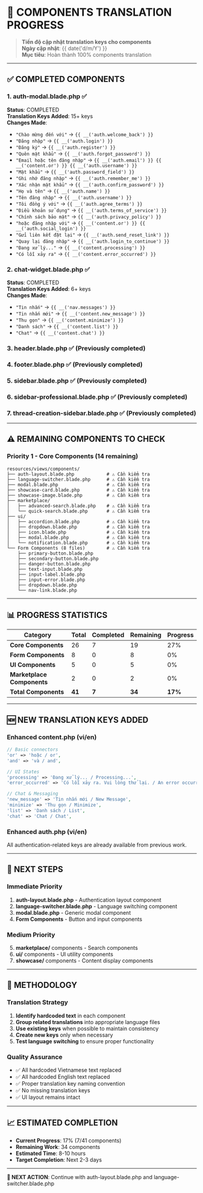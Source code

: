 # 🔄 **COMPONENTS TRANSLATION PROGRESS**

> **Tiến độ cập nhật translation keys cho components**  
> **Ngày cập nhật**: {{ date('d/m/Y') }}  
> **Mục tiêu**: Hoàn thành 100% components translation

---

## ✅ **COMPLETED COMPONENTS**

### **1. auth-modal.blade.php** ✅
**Status**: COMPLETED  
**Translation Keys Added**: 15+ keys  
**Changes Made**:
- `"Chào mừng đến với"` → `{{ __('auth.welcome_back') }}`
- `"Đăng nhập"` → `{{ __('auth.login') }}`
- `"Đăng ký"` → `{{ __('auth.register') }}`
- `"Quên mật khẩu"` → `{{ __('auth.forgot_password') }}`
- `"Email hoặc tên đăng nhập"` → `{{ __('auth.email') }} {{ __('content.or') }} {{ __('auth.username') }}`
- `"Mật khẩu"` → `{{ __('auth.password_field') }}`
- `"Ghi nhớ đăng nhập"` → `{{ __('auth.remember_me') }}`
- `"Xác nhận mật khẩu"` → `{{ __('auth.confirm_password') }}`
- `"Họ và tên"` → `{{ __('auth.name') }}`
- `"Tên đăng nhập"` → `{{ __('auth.username') }}`
- `"Tôi đồng ý với"` → `{{ __('auth.agree_terms') }}`
- `"Điều khoản sử dụng"` → `{{ __('auth.terms_of_service') }}`
- `"Chính sách bảo mật"` → `{{ __('auth.privacy_policy') }}`
- `"hoặc đăng nhập với"` → `{{ __('content.or') }} {{ __('auth.social_login') }}`
- `"Gửi liên kết đặt lại"` → `{{ __('auth.send_reset_link') }}`
- `"Quay lại đăng nhập"` → `{{ __('auth.login_to_continue') }}`
- `"Đang xử lý..."` → `{{ __('content.processing') }}`
- `"Có lỗi xảy ra"` → `{{ __('content.error_occurred') }}`

### **2. chat-widget.blade.php** ✅
**Status**: COMPLETED  
**Translation Keys Added**: 6+ keys  
**Changes Made**:
- `"Tin nhắn"` → `{{ __('nav.messages') }}`
- `"Tin nhắn mới"` → `{{ __('content.new_message') }}`
- `"Thu gọn"` → `{{ __('content.minimize') }}`
- `"Danh sách"` → `{{ __('content.list') }}`
- `"Chat"` → `{{ __('content.chat') }}`

### **3. header.blade.php** ✅ (Previously completed)
### **4. footer.blade.php** ✅ (Previously completed)
### **5. sidebar.blade.php** ✅ (Previously completed)
### **6. sidebar-professional.blade.php** ✅ (Previously completed)
### **7. thread-creation-sidebar.blade.php** ✅ (Previously completed)

---

## ⚠️ **REMAINING COMPONENTS TO CHECK**

### **Priority 1 - Core Components (14 remaining)**
```
resources/views/components/
├── auth-layout.blade.php            # ⚠️ Cần kiểm tra
├── language-switcher.blade.php      # ⚠️ Cần kiểm tra
├── modal.blade.php                  # ⚠️ Cần kiểm tra
├── showcase-card.blade.php          # ⚠️ Cần kiểm tra
├── showcase-image.blade.php         # ⚠️ Cần kiểm tra
├── marketplace/
│   ├── advanced-search.blade.php    # ⚠️ Cần kiểm tra
│   └── quick-search.blade.php       # ⚠️ Cần kiểm tra
├── ui/
│   ├── accordion.blade.php          # ⚠️ Cần kiểm tra
│   ├── dropdown.blade.php           # ⚠️ Cần kiểm tra
│   ├── icon.blade.php               # ⚠️ Cần kiểm tra
│   ├── modal.blade.php              # ⚠️ Cần kiểm tra
│   └── notification.blade.php       # ⚠️ Cần kiểm tra
└── Form Components (8 files)        # ⚠️ Cần kiểm tra
    ├── primary-button.blade.php
    ├── secondary-button.blade.php
    ├── danger-button.blade.php
    ├── text-input.blade.php
    ├── input-label.blade.php
    ├── input-error.blade.php
    ├── dropdown.blade.php
    └── nav-link.blade.php
```

---

## 📊 **PROGRESS STATISTICS**

| **Category** | **Total** | **Completed** | **Remaining** | **Progress** |
|--------------|-----------|---------------|---------------|--------------|
| **Core Components** | 26 | 7 | 19 | 27% |
| **Form Components** | 8 | 0 | 8 | 0% |
| **UI Components** | 5 | 0 | 5 | 0% |
| **Marketplace Components** | 2 | 0 | 2 | 0% |
| **Total Components** | **41** | **7** | **34** | **17%** |

---

## 🆕 **NEW TRANSLATION KEYS ADDED**

### **Enhanced content.php (vi/en)**
```php
// Basic connectors
'or' => 'hoặc / or',
'and' => 'và / and',

// UI States
'processing' => 'Đang xử lý... / Processing...',
'error_occurred' => 'Có lỗi xảy ra. Vui lòng thử lại. / An error occurred. Please try again.',

// Chat & Messaging
'new_message' => 'Tin nhắn mới / New Message',
'minimize' => 'Thu gọn / Minimize',
'list' => 'Danh sách / List',
'chat' => 'Chat / Chat',
```

### **Enhanced auth.php (vi/en)**
All authentication-related keys are already available from previous work.

---

## 🎯 **NEXT STEPS**

### **Immediate Priority**
1. **auth-layout.blade.php** - Authentication layout component
2. **language-switcher.blade.php** - Language switching component  
3. **modal.blade.php** - Generic modal component
4. **Form Components** - Button and input components

### **Medium Priority**
5. **marketplace/** components - Search components
6. **ui/** components - UI utility components
7. **showcase/** components - Content display components

---

## 🔧 **METHODOLOGY**

### **Translation Strategy**
1. **Identify hardcoded text** in each component
2. **Group related translations** into appropriate language files
3. **Use existing keys** when possible to maintain consistency
4. **Create new keys** only when necessary
5. **Test language switching** to ensure proper functionality

### **Quality Assurance**
- ✅ All hardcoded Vietnamese text replaced
- ✅ All hardcoded English text replaced  
- ✅ Proper translation key naming convention
- ✅ No missing translation keys
- ✅ UI layout remains intact

---

## 📈 **ESTIMATED COMPLETION**

- **Current Progress**: 17% (7/41 components)
- **Remaining Work**: 34 components
- **Estimated Time**: 8-10 hours
- **Target Completion**: Next 2-3 days

---

**🎯 NEXT ACTION**: Continue with auth-layout.blade.php and language-switcher.blade.php
